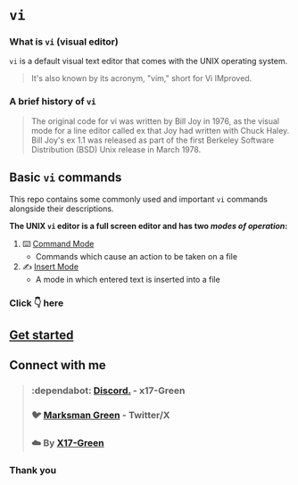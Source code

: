 # `vi`
### What is `vi` (visual editor)
`vi` is a default visual text editor that comes with the UNIX operating system.
> It's also known by its acronym, "vim," short for Vi IMproved.

### A brief history of `vi`
> The original code for vi was written by Bill Joy in 1976, as the visual mode for a line editor called ex that Joy had written with Chuck Haley. Bill Joy's ex 1.1 was released as part of the first Berkeley Software Distribution (BSD) Unix release in March 1978.

## **Basic `vi` commands**
This repo contains some commonly used and important `vi` commands alongside their descriptions.

**The UNIX `vi` editor is a full screen editor and has two _modes of operation_:** 
1. :keyboard: [Command Mode](vi/command-mode/README.md)
    - Commands which cause an action to be taken on a file 
1. :writing_hand: [Insert Mode](vi/insert-mode/README.md)
    - A mode in which entered text is inserted into a file

### Click :point_down: here
## **[Get started](vi/vi.md)**

## Connect with me 
> ### :dependabot: [Discord.](https://discord.com/users/982980024950997073) - **x17-Green** 
> ### :bird: [Marksman Green](https://twitter.com/marksman_323) - Twitter/X
> ### :cloud: By [X17-Green](https://github.com/x17-Green)

### **Thank you**
